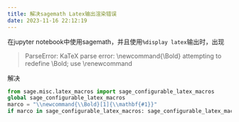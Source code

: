 ```yaml
---
title: 解决sagemath Latex输出渲染错误
date: 2023-11-16 22:12:19
---
```


在jupyter notebook中使用sagemath，并且使用`%display latex`输出时，出现
> ParseError: KaTeX parse error: \newcommand{\Bold} attempting to redefine \Bold; use \renewcommand

解决

```python
from sage.misc.latex_macros import sage_configurable_latex_macros
global sage_configurable_latex_macros
marco = "\\newcommand{\\Bold}[1]{\\mathbf{#1}}"
if marco in sage_configurable_latex_macros: sage_configurable_latex_macros.remove(marco)
```
